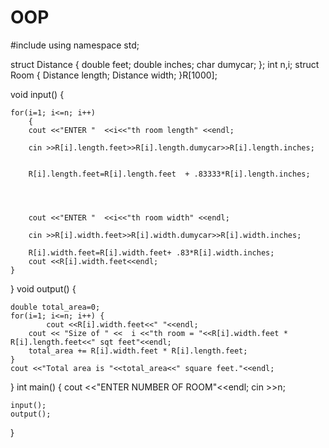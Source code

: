 # OOP
#include<iostream>
using namespace std;

struct Distance
{
double feet;
double inches;
char dumycar;
};
int n,i;
struct Room
{
   Distance length;
   Distance width;
}R[1000];

void input() {

    for(i=1; i<=n; i++)
        {
        cout <<"ENTER "  <<i<<"th room length" <<endl;

        cin >>R[i].length.feet>>R[i].length.dumycar>>R[i].length.inches;


        R[i].length.feet=R[i].length.feet  + .83333*R[i].length.inches;




        cout <<"ENTER "  <<i<<"th room width" <<endl;

        cin >>R[i].width.feet>>R[i].width.dumycar>>R[i].width.inches;

        R[i].width.feet=R[i].width.feet+ .83*R[i].width.inches;
        cout <<R[i].width.feet<<endl;
    }
}
void output() {

    double total_area=0;
    for(i=1; i<=n; i++) {
            cout <<R[i].width.feet<<" "<<endl;
        cout << "Size of " <<  i <<"th room = "<<R[i].width.feet * R[i].length.feet<<" sqt feet"<<endl;
        total_area += R[i].width.feet * R[i].length.feet;
    }
    cout <<"Total area is "<<total_area<<" square feet."<<endl;
}
int main() {
    cout <<"ENTER NUMBER OF ROOM"<<endl;
    cin >>n;

    input();
    output();
}




